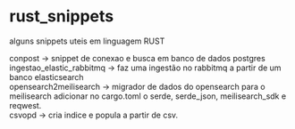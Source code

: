 # rust_snippets
alguns snippets uteis em linguagem RUST

conpost -> snippet de conexao e busca em banco de dados postgres <br>
ingestao_elastic_rabbitmq -> faz uma ingestão no rabbitmq a partir de um banco elasticsearch <br>
opensearch2meilisearch -> migrador de dados do opensearch para o meilisearch adicionar no cargo.toml o serde, serde_json, meilisearch_sdk e reqwest.<br>
csvopd -> cria indice e popula a partir de csv.
